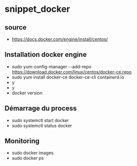 # snippet_docker

## source 
* https://docs.docker.com/engine/install/centos/

## Installation docker engine
* sudo yum-config-manager --add-repo https://download.docker.com/linux/centos/docker-ce.repo
* sudo yum install docker-ce docker-ce-cli containerd.io
* y
* y
* docker version

## Démarrage du process
* sudo systemctl start docker
* sudo systemctl status docker

## Monitoring
* sudo docker images
* sudo docker ps
